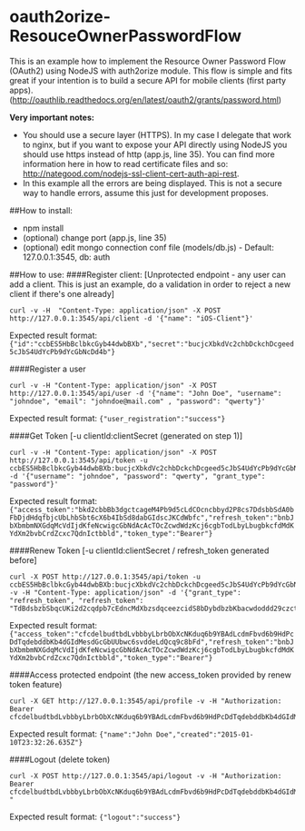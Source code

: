 # oauth2orize-ResouceOwnerPasswordFlow
This is an example how to implement the Resource Owner Password Flow (OAuth2) using NodeJS with auth2orize module. 
This flow is simple and fits great if your intention is to build a secure API for mobile clients (first party apps).
(http://oauthlib.readthedocs.org/en/latest/oauth2/grants/password.html)

**Very important notes:**
- You should use a secure layer (HTTPS). In my case I delegate that work to nginx, but if you want to expose your API directly using NodeJS you should 
use https instead of http (app.js, line 35). You can find more information here in how to read certificate files and so: http://nategood.com/nodejs-ssl-client-cert-auth-api-rest.
- In this example all the errors are being displayed. This is not a secure way to handle errors, assume this just for development proposes.

##How to install:
- npm install
- (optional) change port (app.js, line 35)
- (optional) edit mongo connection conf file (models/db.js) - Default: 127.0.0.1:3545, db: auth

##How to use:
####Register client: [Unprotected endpoint - any user can add a client. This is just an example, do a validation in order to reject a new client if there's one already]
```
curl -v -H  "Content-Type: application/json" -X POST http://127.0.0.1:3545/api/client -d '{"name": "iOS-Client"}'
```  
Expected result format: ```{"id":"ccbES5HbBclbkcGyb44dwbBXb","secret":"bucjcXbkdVc2chbDckchDcgeed5cJbS4UdYcPb9dYcGbNcDd4b"}```

####Register a user
```
curl -v -H "Content-Type: application/json" -X POST http://127.0.0.1:3545/api/user -d '{"name": "John Doe", "username": "johndoe", "email": "johndoe@mail.com" , "password": "qwerty"}'
```  
Expected result format: ```{"user_registration":"success"}``` 

####Get Token [-u clientId:clientSecret (generated on step 1)]
```
curl -v -H "Content-Type: application/json" -X POST http://127.0.0.1:3545/api/token -u ccbES5HbBclbkcGyb44dwbBXb:bucjcXbkdVc2chbDckchDcgeed5cJbS4UdYcPb9dYcGbNcDd4b -d '{"username": "johndoe", "password": "qwerty", "grant_type": "password"}'
```  
Expected result format: ```{"access_token":"bkd2cbbBb3dgctcageM4Pb9d5cLdCOcncbbyd2P8cs7DdsbbSdA0bFbDjdHdqfbjcUbLhbSbt6cX6b4IbSd8dabGIdscJKCdWbfc","refresh_token":"bnbJbXbmbmNXGdqMcVdIjdKfeNcwigcGbNdAcAcTOcZcwdWdzKcj6cgbTodLbyLbugbkcfdMdKYdXm2bvbCrdZcxc7QdnIctbbld","token_type":"Bearer"}``` 

####Renew Token [-u clientId:clientSecret / refresh_token generated before]
```
curl -X POST http://127.0.0.1:3545/api/token -u ccbES5HbBclbkcGyb44dwbBXb:bucjcXbkdVc2chbDckchDcgeed5cJbS4UdYcPb9dYcGbNcDd4b -v -H "Content-Type: application/json" -d '{"grant_type": "refresh_token", "refresh_token": "TdBdsbzbSbqcUKi2d2cqdpb7cEdncMdXbzsdqceezcidS8bDybdbzbKbacwdoddd29czctblYdMccc2bzblcOblcMdIdPdvdaRdQ"}'
```  
Expected result format: ```{"access_token":"cfcdelbudtbdLvbbbyLbrbObXcNKduq6b9YBAdLcdmFbvd6b9HdPcDdTqdebddbKb4dGIdMesdGcGbUUbwc6svddeLdQcq9c8bFd","refresh_token":"bnbJbXbmbmNXGdqMcVdIjdKfeNcwigcGbNdAcAcTOcZcwdWdzKcj6cgbTodLbyLbugbkcfdMdKYdXm2bvbCrdZcxc7QdnIctbbld","token_type":"Bearer"}``` 

####Access protected endpoint (the new access_token provided by renew token feature)
```
curl -X GET http://127.0.0.1:3545/api/profile -v -H "Authorization: Bearer cfcdelbudtbdLvbbbyLbrbObXcNKduq6b9YBAdLcdmFbvd6b9HdPcDdTqdebddbKb4dGIdMesdGcGbUUbwc6svddeLdQcq9c8bFd"
```  
Expected result format: ```{"name":"John Doe","created":"2015-01-10T23:32:26.635Z"}``` 

####Logout (delete token)
```
curl -X POST http://127.0.0.1:3545/api/logout -v -H "Authorization: Bearer cfcdelbudtbdLvbbbyLbrbObXcNKduq6b9YBAdLcdmFbvd6b9HdPcDdTqdebddbKb4dGIdMesdGcGbUUbwc6svddeLdQcq9c8bFd"
"
```  
Expected result format: ```{"logout":"success"}``` 
